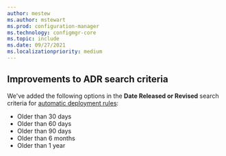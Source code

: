 ```yaml
---
author: mestew
ms.author: mstewart
ms.prod: configuration-manager
ms.technology: configmgr-core
ms.topic: include
ms.date: 09/27/2021
ms.localizationpriority: medium
---
```

## <a name="bkmk_adr"></a> Improvements to ADR search criteria
<!--7033309-->

We've added the following options in the **Date Released or Revised** search criteria for [automatic deployment rules](../../../../../sum/deploy-use/automatically-deploy-software-updates.md):

- Older than 30 days
- Older than 60 days
- Older than 90 days
- Older than 6 months
- Older than 1 year
